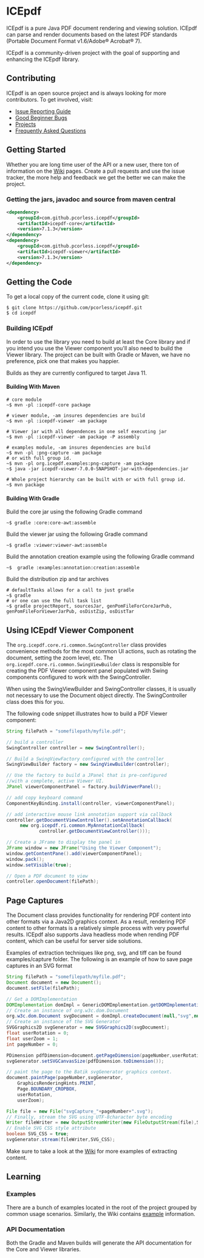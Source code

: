 # ICEpdf

ICEpdf is a pure Java PDF document rendering and viewing solution. ICEpdf can parse and render documents based on the 
latest PDF standards (Portable Document Format v1.6/Adobe® Acrobat® 7).

ICEpdf is a community-driven project with the goal of supporting and enhancing the ICEpdf library.  

## Contributing
ICEpdf is an open source project and is always looking for more contributors.  To get involved, visit:

 - [Issue Reporting Guide](https://github.com/pcorless/icepdf/wiki/Issue-Reporting-Guide)
 - [Good Beginner Bugs](https://github.com/pcorless/icepdf/issues?q=is%3Aopen+is%3Aissue+label%3A%22good+first+issue%22)
 - [Projects](https://github.com/pcorless/icepdf/projects)
 - [Frequently Asked Questions](https://github.com/pcorless/icepdf/wiki/Frequently-Asked-Questions)
   <!-- Code Contribution Guide --> 
 ## Getting Started
 Whether you are long time user of the API or a new user, there ton of information on the 
 [Wiki](https://github.com/pcorless/icepdf/wiki) pages.  Create a pull requests and use the issue tracker, the more
 help and feedback we get the better we can make the project.

 
 ### Getting the jars, javadoc and source from maven central 
 ```xml
 <dependency>
     <groupId>com.github.pcorless.icepdf</groupId>
     <artifactId>icepdf-core</artifactId>
     <version>7.1.3</version>
</dependency>
<dependency>
     <groupId>com.github.pcorless.icepdf</groupId>
     <artifactId>icepdf-viewer</artifactId>
     <version>7.1.3</version>
</dependency>
 ```
 
 ## Getting the Code
 To get a local copy of the current code, clone it using git:
 ```
$ git clone https://github.com/pcorless/icepdf.git
$ cd icepdf
```
 
 ### Building ICEpdf
 In order to use the library you need to build at least the Core library and if you intend you use the Viewer
 component you'll also need to build the Viewer library.  The project can be built with Gradle or Maven, we have
 no preference, pick one that makes you happier.

Builds as they are currently configured to target Java 11.

#### Building With Maven
```
# core module
~$ mvn -pl :icepdf-core package

# viewer module, -am insures dependencies are build 
~$ mvn -pl :icepdf-viewer -am package

# Viewer jar with all dependences in one self executing jar
~$ mvn -pl :icepdf-viewer -am package -P assembly 

# examples module, -am insures dependencies are build 
~$ mvn -pl :png-capture -am package
# or with full group id. 
~$ mvn -pl org.icepdf.examples:png-capture -am package
~$ java -jar icepdf-viewer-7.0.0-SNAPSHOT-jar-with-dependencies.jar

# Whole project hierarchy can be built with or with full group id. 
~$ mvn package

 ```
#### Building With Gradle

Build the core jar using the following Gradle command

```~$ gradle :core:core-awt:assemble ```

Build the viewer jar using the following Gradle command

```~$ gradle :viewer:viewer-awt:assemble``` 

Build the annotation creation example using the following Gradle command

```~$  gradle :examples:annotation:creation:assemble```

Build the distribution zip and tar archives

```
# defaultTasks allows for a call to just gradle 
~$ gradle
# or one can use the full task list 
~$ gradle projectReport, sourcesJar, genPomFileForCoreJarPub, genPomFileForViewerJarPub, osDistZip, osDistTar
```

 ## Using ICEpdf Viewer Component
 The `org.icepdf.core.ri.common.SwingController` class provides convenience methods for the most common UI actions, 
 such as rotating the document, setting the zoom level, etc. The `org.icepdf.core.ri.common.SwingViewBuilder` class is 
 responsible for creating the PDF Viewer component panel populated with Swing components configured to work with the 
 SwingController.
 
 When using the SwingViewBuilder and SwingController classes, it is usually not necessary to use the Document object
 directly. The SwingController class does this for you.
 
 The following code snippet illustrates how to build a PDF Viewer component:
 ```java
String filePath = "somefilepath/myfile.pdf";

// build a controller
SwingController controller = new SwingController();

// Build a SwingViewFactory configured with the controller
SwingViewBuilder factory = new SwingViewBuilder(controller);

// Use the factory to build a JPanel that is pre-configured
//with a complete, active Viewer UI.
JPanel viewerComponentPanel = factory.buildViewerPanel();

// add copy keyboard command
ComponentKeyBinding.install(controller, viewerComponentPanel);

// add interactive mouse link annotation support via callback
controller.getDocumentViewController().setAnnotationCallback(
      new org.icepdf.ri.common.MyAnnotationCallback(
             controller.getDocumentViewController()));

// Create a JFrame to display the panel in
JFrame window = new JFrame("Using the Viewer Component");
window.getContentPane().add(viewerComponentPanel);
window.pack();
window.setVisible(true);

// Open a PDF document to view
controller.openDocument(filePath);
```
 ## Page Captures
 
 The Document class provides functionality for rendering PDF content into other formats via a Java2D graphics context.
 As a result, rendering PDF content to other formats is a relatively simple process with very powerful results. ICEpdf 
 also supports Java headless mode when rending PDF content, which can be useful for server side solutions.

Examples of extraction techniques like png, svg, and tiff can be found examples/capture folder. The following is an
example of how to save page captures in an SVG format
 
 ```java
String filePath = "somefilepath/myfile.pdf";
Document document = new Document();
document.setFile(filePath);

// Get a DOMImplementation
DOMImplementation domImpl = GenericDOMImplementation.getDOMImplementation();
// Create an instance of org.w3c.dom.Document
org.w3c.dom.Document svgDocument = domImpl.createDocument(null,"svg",null);
// Create an instance of the SVG Generator
SVGGraphics2D svgGenerator = new SVGGraphics2D(svgDocument);
float userRotation = 0;
float userZoom = 1;
int pageNumber = 0;

PDimension pdfDimension=document.getPageDimension(pageNumber,userRotation,userZoom);
svgGenerator.setSVGCanvasSize(pdfDimension.toDimension());

// paint the page to the Batik svgGenerator graphics context.
document.paintPage(pageNumber,svgGenerator,
     GraphicsRenderingHints.PRINT,
     Page.BOUNDARY_CROPBOX,
     userRotation,
     userZoom);

File file = new File("svgCapture_"+pageNumber+".svg");
// Finally, stream the SVG using UTF-8character byte encoding
Writer fileWriter = new OutputStreamWriter(new FileOutputStream(file),StandardCharsets.UTF_8);
// Enable SVG CSS style attribute
boolean SVG_CSS = true;
svgGenerator.stream(fileWriter,SVG_CSS);
```

Make sure to take a look at the [Wiki](https://github.com/pcorless/icepdf/wiki/Usage-Examples) for more examples of
extracting content.

 
 ## Learning
  
 ### Examples

There are a bunch of examples located in the root of the project grouped by common usage scenarios. Similarly, the
Wiki contains [example](https://github.com/pcorless/icepdf/wiki/Usage-Examples) information. 

 ### API Documentation
 
 Both the Gradle and Maven builds will generate the API documentation for the Core and Viewer libraries. 
 
